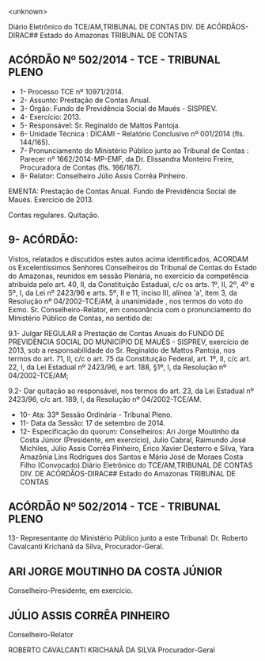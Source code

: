 &lt;unknown&gt;

Diário Eletrônico do TCE/AM,TRIBUNAL DE CONTAS DIV. DE ACÓRDÃOS-DIRAC## Estado do Amazonas TRIBUNAL DE CONTAS

## ACÓRDÃO Nº 502/2014 - TCE - TRIBUNAL PLENO

- 1- Processo TCE nº 10971/2014.
- 2- Assunto: Prestação de Contas Anual.
- 3- Órgão: Fundo de Previdência Social de Maués - SISPREV.
- 4- Exercício: 2013.
- 5- Responsável: Sr. Reginaldo de Mattos Pantoja.
- 6- Unidade Técnica : DICAMI - Relatório Conclusivo nº 001/2014 (fls. 144/165).
- 7-  Pronunciamento  do  Ministério  Público  junto  ao  Tribunal  de  Contas :  Parecer  nº 1662/2014-MP-EMF,  da  Dr.  Elissandra  Monteiro  Freire,  Procuradora  de  Contas  (fls. 166/167).
- 8- Relator: Conselheiro Júlio Assis Corrêa Pinheiro.

EMENTA: Prestação  de  Contas  Anual.  Fundo de Previdência Social de  Maués. Exercício de 2013.

Contas regulares. Quitação.

## 9- ACÓRDÃO:

Vistos, relatados e discutidos estes autos acima identificados, ACORDAM os Excelentíssimos  Senhores  Conselheiros do Tribunal de Contas do Estado do Amazonas, reunidos em sessão Plenária, no exercício da competência atribuída pelo  art. 40, II, da Constituição Estadual, c/c os arts. 1º, II, 2º, 4º e 5º, I, da Lei nº 2423/96 e arts. 5º, II  e  11,  inciso  III,  alínea  'a',  item  3,  da  Resolução  nº  04/2002-TCE/AM, à unanimidade , nos  termos  do  voto  do  Exmo.  Sr.  Conselheiro-Relator, em  consonância com  o pronunciamento do Ministério Público de Contas, no sentido de:

9.1-  Julgar  REGULAR a  Prestação  de  Contas  Anuais  do  FUNDO  DE PREVIDENCIA SOCIAL DO MUNICÍPIO DE MAUÉS - SISPREV, exercício de 2013, sob a responsabilidade do Sr. Reginaldo de Mattos Pantoja, nos termos do art. 71, II, c/c o art. 75 da Constituição Federal, art. 1º, II, c/c art. 22, I, da Lei Estadual nº 2423/96, e art. 188, §1º, I, da Resolução nº 04/2002-TCE/AM;

9.2- Dar quitação ao responsável, nos termos do art. 23, da Lei Estadual nº 2423/96, c/c art. 189, I, da Resolução nº 04/2002-TCE/AM.

- 10- Ata: 33ª Sessão Ordinária - Tribunal Pleno.
- 11- Data da Sessão: 17 de setembro de 2014.
- 12-  Especificação  do  quorum: Conselheiros:  Ari  Jorge Moutinho  da  Costa  Júnior (Presidente,  em  exercício),  Julio  Cabral,  Raimundo  José  Michiles,  Júlio  Assis  Corrêa Pinheiro, Érico Xavier Desterro e Silva, Yara Amazônia Lins Rodrigues dos Santos e Mário José de Moraes Costa Filho (Convocado).Diário Eletrônico do TCE/AM,TRIBUNAL DE CONTAS DIV. DE ACÓRDÃOS-DIRAC## Estado do Amazonas TRIBUNAL DE CONTAS

## ACÓRDÃO Nº 502/2014 - TCE - TRIBUNAL PLENO

13- Representante do Ministério Público junto a este Tribunal: Dr. Roberto Cavalcanti Krichanã da Silva, Procurador-Geral.

## ARI JORGE MOUTINHO DA COSTA JÚNIOR

Conselheiro-Presidente, em exercício.

## JÚLIO ASSIS CORRÊA PINHEIRO

Conselheiro-Relator

ROBERTO CAVALCANTI KRICHANÃ DA SILVA Procurador-Geral